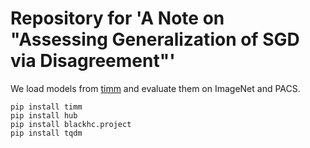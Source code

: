 # Repository for 'A Note on "Assessing Generalization of SGD via Disagreement"'

We load models from [timm](https://github.com/rwightman/pytorch-image-models) and evaluate them on
ImageNet and PACS.

```
pip install timm
pip install hub
pip install blackhc.project
pip install tqdm
```